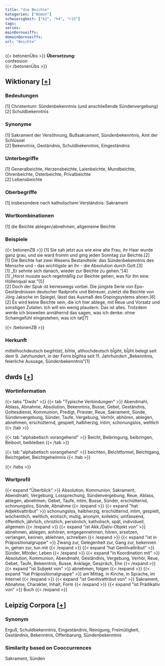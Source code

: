 ```yaml
---
title: "die Beichte"
kategorien: ["Nomen"]
schwierigkeit: ["k2", "h4", "r15"]
tags:
series:
mainDornseiffs:
domainDornseiffs:
url: "Beichte"
---
```


{{< betonenÜbs >}}
**Übersetzung:**  
confession  
{{< /betonenÜbs >}}

## Wiktionary [[+](https://de.wiktionary.org/wiki/Beichte)]

### Bedeutungen
[1] Christentum: Sündenbekenntnis (und anschließende Sündenvergebung)  
[2] Schuldbekenntnis  

### Synonyme
[1] Sakrament der Versöhnung, Bußsakrament, Sündenbekenntnis, Amt der Schlüssel  
[2] Bekenntnis, Geständnis, Schuldbekenntnis, Eingeständnis  

### Unterbegriffe
[1] Generalbeichte, Herzensbeichte, Laienbeichte, Mundbeichte, Ohrenbeichte, Osterbeichte, Privatbeichte  
[2] Lebensbeichte  

### Oberbegriffe
[1] insbesondere nach katholischem Verständnis: Sakrament  

### Wortkombinationen
[1] die Beichte ablegen/abnehmen, allgemeine Beichte  

### Beispiele
{{< betonenZB >}}
[1] Sie sah jetzt aus wie eine alte Frau, ihr Haar wurde ganz grau, und sie ward fromm und ging jeden Sonntag zur Beichte.[2]  
[1] Die Beichte hat zwei Wesens Bestandteile: das Sündenbekenntnis des Mensche und - das wichtigste an ihr - die Absolution durch Gott.[3]  
[1] „Er sehnte sich danach, wieder zur Beichte zu gehen.“[4]  
[1] „Horst musste auch regelmäßig zur Beichte gehen, was für ihn eine Höllenqual war.“[5]  
[2] Doch der Spuk ist keineswegs vorbei. Die jüngste Serie von Epo-Geständnissen deutscher Radprofis und Betreuer, zuletzt die Beichte von Jörg Jaksche im Spiegel,  lässt das Ausmaß des Dopingsystems ahnen.[6]  
[2] Es wird keine Beichte sein, die ich hier ablege, mit Reue und Vorsatz und sonstigen Zutaten. Ich will ein wenig plaudern. Das ist alles. Trotzdem werde ich bisweilen annähernd das sagen, was ich denke: ohne Schamgefühl eingestehen, was ich tat[7]  

{{< /betonenZB >}}
### Herkunft
mittelhochdeutsch begiht(e), bīhte, althochdeutsch bī̌giht, bī̌jiht belegt seit dem 9. Jahrhundert, in der Form bī̌gihta seit 11. Jahrhundert „Bekenntnis, feierliche Aussage, Sündenbekenntnis“[1]  



## dwds [[+](https://www.dwds.de/wb/Beichte)]

### Wortinformation
{{< tabs "Dwds" >}}
{{< tab "Typische Verbindungen" >}}
Abendmahl, Ablass, Abnahme, Absolution, Bekenntnis, Busse, Gebet, Geständnis, Gottesdienst, Kommunion, Predigt, Priester, Reue, Sakrament, Sünde, Sündenvergebung, Sünder, Taufe, Vergebung, Verhör, abhören, ablegen, abnehmen, erschütternd, gespielt, halbherzig, intim, schonungslos, weltlich
{{< /tab >}}

{{< tab "alphabetisch vorangehend" >}}
Beicht, Beibringung, beibringen, Beiboot, beibleiben
{{< /tab >}}

{{< tab "alphabetisch vorangehend" >}}
beichten, Beichtformel, Beichtgang, Beichtgebet, Beichtgeheimnis
{{< /tab >}}

{{< /tabs >}}

### Wortprofil
{{< expand "Überblick" >}} Absolution, Kommunion, Sakrament, Abendmahl, Vergebung, Lossprechung, Sündenvergebung, Reue, Ablass, ablegen, abnehmen, Gebet, Taufe, intim, Busse, Sünder, erschütternd, schonungslos, Sünde, Abnahme {{< /expand >}}
{{< expand "hat Adjektivattribut" >}} schonungslos, halbherzig, erschütternd, intim, gespielt, wöchentlich, weltlich, erotisch, mutig, anonym, kollektiv, umfassend, öffentlich, jährlich, christlich, persönlich, katholisch, spät, individuell, allgemein {{< /expand >}}
{{< expand "ist Akk./Dativ-Objekt von" >}} abnehmen, ablegen, anhören, entgegennehmen, hören, ersetzen, verlangen, kennen, ablehnen, schreiben {{< /expand >}}
{{< expand "ist in Präpositionalgruppe" >}} Zwang zur, Gelegenheit zur, Gang zur, bekennen in, gehen zur, tun mit {{< /expand >}}
{{< expand "hat Genitivattribut" >}} Sünder, Mörder, Leben {{< /expand >}}
{{< expand "in Koordination mit" >}} Absolution, Kommunion, Abendmahl, Geständnis, Vergebung, Verhör, Reue, Gebet, Taufe, Bekenntnis, Busse, Anklage, Gespräch, Ehe {{< /expand >}}
{{< expand "ist Subjekt von" >}} abnehmen, folgen {{< /expand >}}
{{< expand "hat Präpositionalgruppe" >}} am Mittag, in Kirche, in Sprache, im Internet {{< /expand >}}
{{< expand "ist Genitivattribut von" >}} Sakrament, Abnahme, Charakter, Inhalt, Form {{< /expand >}}
{{< expand "ist Prädikativ von" >}} Buch {{< /expand >}}

## Leipzig Corpora [[+](https://corpora.uni-leipzig.de/en/res?word=Beichte&corpusId=deu_newscrawl-public_2018)]


### Synonym
Erguß, Schuldbekenntnis, Eingeständnis, Reinigung, Freimütigkeit, Geständnis, Bekenntnis, Offenbarung, Sündenbekenntnis


### Similarity based on Cooccurrences
Sakrament, Sünden

